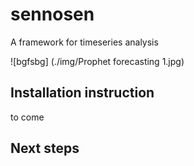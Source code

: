 # sennosen
A framework for timeseries analysis

![bgfsbg] (./img/Prophet forecasting 1.jpg)

## Installation instruction

to come

## Next steps


